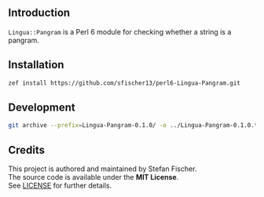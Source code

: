 ## Introduction

`Lingua::Pangram` is a Perl 6 module for checking whether a string is a pangram.

## Installation

``` sh
zef install https://github.com/sfischer13/perl6-Lingua-Pangram.git
```

## Development

``` sh
git archive --prefix=Lingua-Pangram-0.1.0/ -o ../Lingua-Pangram-0.1.0.tar.gz HEAD
```

## Credits

This project is authored and maintained by Stefan Fischer.  
The source code is available under the **MIT License**.  
See [LICENSE](https://github.com/sfischer13/perl6-Lingua-Pangram/blob/master/LICENSE) for further details.
